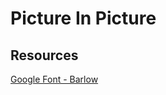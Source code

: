 # Picture In Picture

## Resources
[Google Font - Barlow](https://fonts.google.com/specimen/Barlow?query=barl)